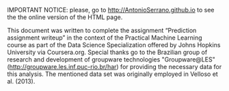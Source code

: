 IMPORTANT NOTICE: please, go to http://AntonioSerrano.github.io to see the the online version of the HTML page.

This document was written to complete the assignment “Prediction assignment writeup” in the context of the Practical Machine Learning course as part of the Data Science Specialization offered by Johns Hopkins University via Coursera.org. Special thanks go to the Brazilian group of research and development of groupware technologies "Groupware@LES" (http://groupware.les.inf.puc-rio.br/har) for providing the necessary data for this analysis. The mentioned data set was originally employed in Velloso et al. (2013).
